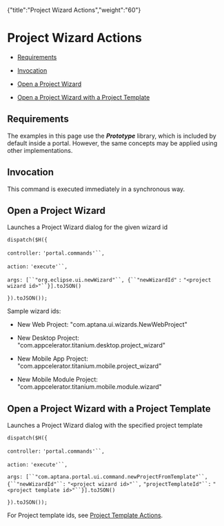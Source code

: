 {"title":"Project Wizard Actions","weight":"60"} 

# Project Wizard Actions

*   [Requirements](#Requirements)
    
*   [Invocation](#Invocation)
    
*   [Open a Project Wizard](#OpenaProjectWizard)
    
*   [Open a Project Wizard with a Project Template](#OpenaProjectWizardwithaProjectTemplate)
    

## Requirements

The examples in this page use the **_Prototype_** library, which is included by default inside a portal. However, the same concepts may be applied using other implementations.

## Invocation

This command is executed immediately in a synchronous way.

## Open a Project Wizard

Launches a Project Wizard dialog for the given wizard id

`dispatch($H({`

`controller:` `'portal.commands'``,`

`action:` `'execute'``,`

`args: [``"org.eclipse.ui.newWizard"``, {``"newWizardId"` `:` `"<project wizard id>"``}].toJSON()`

`}).toJSON());`

Sample wizard ids:

*   New Web Project: "com.aptana.ui.wizards.NewWebProject"
    
*   New Desktop Project: "com.appcelerator.titanium.desktop.project\_wizard"
    
*   New Mobile App Project: "com.appcelerator.titanium.mobile.project\_wizard"
    
*   New Mobile Module Project: "com.appcelerator.titanium.mobile.module.wizard"
    

## Open a Project Wizard with a Project Template

Launches a Project Wizard dialog with the specified project template

`dispatch($H({`

`controller:` `'portal.commands'``,`

`action:` `'execute'``,`

`args: [``"com.aptana.portal.ui.command.newProjectFromTemplate"``, {``"newWizardId"``:` `"<project wizard id>"``,` `"projectTemplateId"``:` `"<project template id>"``}].toJSON()`

`}).toJSON());`

For Project template ids, see [Project Template Actions](/docs/appc/Axway_Appcelerator_Studio/Axway_Appcelerator_Studio_Guide/SDK/Portal_Framework/Controllers_and_Actions/Project_Template_Actions/).